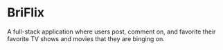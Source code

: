 # BriFlix
A full-stack application where users post, comment on, and favorite their favorite TV shows and movies that they are binging on.
